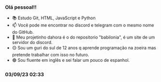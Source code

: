 ### Olá pessoal!!

- 📚 Estudo Git, HTML, JavaScript e Python
- 📫 Você pode me encontrar no discord e telegram com o mesmo nome do GitHub.
- 🔴 Meu projetinho dahora é o do repositorio "babilonia", é um site de um servidor do discord.
- 🟡 Sou um guri do sul de 12 anos q aprende programação na zoeira mas pretende trabalhar com isso no futuro.
- 🟢 Sou fluente em inglês e sei falar um pouco de espanhol.

### 03/09/23 02:33
